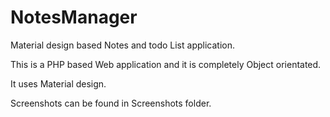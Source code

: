 # NotesManager
Material design based Notes and todo List application.


This is a PHP based Web application and it is completely Object orientated.

It uses Material design.

Screenshots can be found in Screenshots folder.
